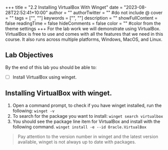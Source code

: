 +++
title = "2.2   Installing VirtualBox With Winget"
date = "2023-08-28T22:52:41+10:00"
author = ""
authorTwitter = "" #do not include @
cover = ""
tags = ["", ""]
keywords = ["", ""]
description = ""
showFullContent = false
readingTime = false
hideComments = false
color = "" #color from the theme settings
+++
For the lab work we will demonstrate using VirtualBox. VirtualBox is free to use and comes with all the features that we need in this course. It also runs across multiple platforms, Windows, MacOS, and Linux.

## **Lab Objectives**

By the end of this lab you should be able to:
- [ ] Install VirtualBox using winget.

## **Installing VirtualBox with winget.**

1. Open a command prompt, to check if you have winget installed, run the following:
    `winget -v`
2. To search for the package you want to install:
    `winget search virtualbox`
3. You should see the package line item for VirtualBox and install with the following command.
    `winget install -e --id Oracle.VirtualBox`

> Pay attention to the version number in winget and the latest version available, winget is not always up to date with packages.